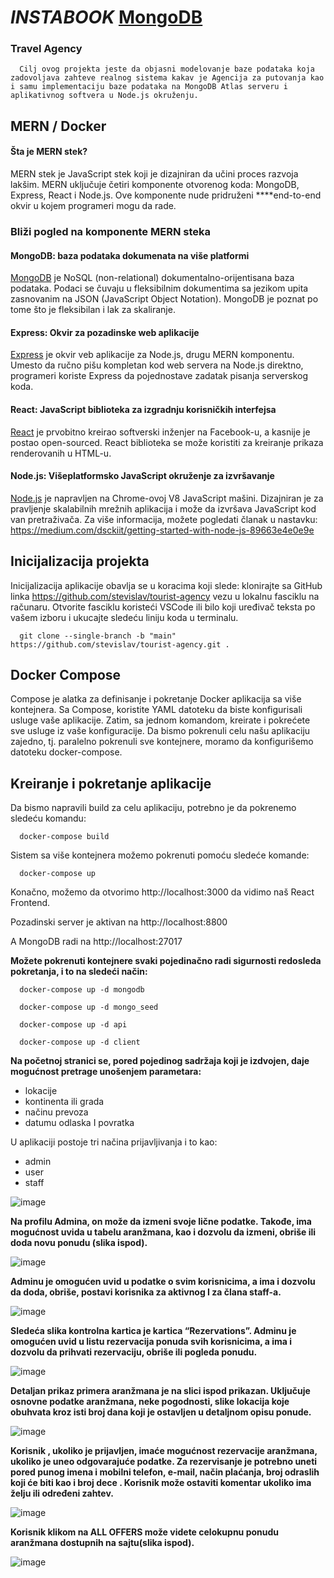 # *INSTABOOK* [MongoDB](/mongo_seed/INSTABOOK)
### Travel Agency 
      Cilj ovog projekta jeste da objasni modelovanje baze podataka koja zadovoljava zahteve realnog sistema kakav je Agencija za putovanja kao i samu implementaciju baze podataka na MongoDB Atlas serveru i aplikativnog softvera u Node.js okruženju.
## **MERN / Docker**
#### Šta je MERN stek?
MERN stek je JavaScript stek koji je dizajniran da učini proces razvoja lakšim. MERN uključuje četiri komponente otvorenog koda: MongoDB, Express, React i Node.js. Ove komponente nude pridruženi ****end-to-end okvir u kojem programeri mogu da rade.

### Bliži pogled na komponente MERN steka
#### MongoDB: baza podataka dokumenata na više platformi
[MongoDB](https://www.mongodb.com/) je NoSQL (non-relational) dokumentalno-orijentisana baza podataka. Podaci se čuvaju u fleksibilnim dokumentima sa jezikom upita zasnovanim na JSON (JavaScript Object Notation). MongoDB je poznat po tome što je fleksibilan i lak za skaliranje.
#### Express: Okvir za pozadinske web aplikacije
[Express](https://expressjs.com/) je okvir veb aplikacije za Node.js, drugu MERN komponentu. Umesto da ručno pišu kompletan kod web servera na Node.js direktno, programeri koriste Express da pojednostave zadatak pisanja serverskog koda.
#### React: JavaScript biblioteka za izgradnju korisničkih interfejsa
[React](https://reactjs.org/) je prvobitno kreirao softverski inženjer na Facebook-u, a kasnije je postao open-sourced. React biblioteka se može koristiti za kreiranje prikaza renderovanih u HTML-u.
#### Node.js: Višeplatformsko JavaScript okruženje za izvršavanje
[Node.js](https://nodejs.org/en/) je napravljen na Chrome-ovoj V8 JavaScript mašini. Dizajniran je za pravljenje skalabilnih mrežnih aplikacija i može da izvršava JavaScript kod van pretraživača. Za više informacija, možete pogledati članak u nastavku: https://medium.com/dsckiit/getting-started-with-node-js-89663e4e0e9e


## Inicijalizacija projekta
   Inicijalizacija aplikacije obavlja se u koracima koji slede: klonirajte sa GitHub linka https://github.com/stevislav/tourist-agency vezu u lokalnu fasciklu na računaru. Otvorite fasciklu koristeći VSCode ili bilo koji uređivač teksta po vašem izboru i ukucajte sledeću liniju koda u terminalu.
   
      git clone --single-branch -b "main" https://github.com/stevislav/tourist-agency.git .

## Docker Compose 
  Compose je alatka za definisanje i pokretanje Docker aplikacija sa više kontejnera. Sa Compose, koristite YAML datoteku da biste konfigurisali usluge vaše aplikacije. Zatim, sa jednom komandom, kreirate i pokrećete sve usluge iz vaše konfiguracije.
Da bismo pokrenuli celu našu aplikaciju zajedno, tj. paralelno pokrenuli sve kontejnere, moramo da konfigurišemo datoteku docker-compose.


## Kreiranje i pokretanje aplikacije

Da bismo napravili build za celu aplikaciju, potrebno je da pokrenemo sledeću komandu: 

      docker-compose build

Sistem sa više kontejnera možemo pokrenuti pomoću sledeće komande: 

      docker-compose up

Konačno, možemo da otvorimo http://localhost:3000 da vidimo naš React Frontend.

Pozadinski server je aktivan na http://localhost:8800

A MongoDB radi na http://localhost:27017

**Možete pokrenuti kontejnere svaki pojedinačno radi sigurnosti redosleda pokretanja, i to na sledeći način:**

      docker-compose up -d mongodb
      
      docker-compose up -d mongo_seed
      
      docker-compose up -d api
      
      docker-compose up -d client
      
**Na početnoj stranici se, pored pojedinog sadržaja koji je izdvojen, daje mogućnost pretrage unošenjem parametara:**
      
* lokacije
* kontinenta ili grada 
* načinu prevoza
* datumu odlaska I povratka

U aplikaciji postoje tri načina prijavljivanja i to kao:

*	admin
*	user
*	staff

      
![image](https://user-images.githubusercontent.com/85966007/218793189-f78be7a1-b5d1-4242-b359-0fcf756cb6e3.png)

**Na profilu Admina, on može da izmeni svoje lične podatke. Takođe, ima mogućnost uvida u tabelu aranžmana, kao i dozvolu da izmeni, obriše ili doda novu ponudu (slika ispod).**

![image](https://user-images.githubusercontent.com/85966007/218790489-cbbd152c-b905-4110-988f-29face9cbb8a.png)


**Adminu je omogućen uvid u podatke o svim korisnicima, a ima i dozvolu da doda, obriše, postavi korisnika za aktivnog I za člana staff-a.**


![image](https://user-images.githubusercontent.com/85966007/218791487-01d74381-31e7-4d08-8363-f1df3e7f4696.png)


**Sledeća slika kontrolna kartica je kartica “Rezervations”. Adminu je omogućen uvid u listu rezervacija ponuda svih korisnicima, a ima i dozvolu da prihvati rezervaciju, obriše ili pogleda ponudu.**


![image](https://user-images.githubusercontent.com/85966007/218791859-87373829-aaf7-456f-8a25-ec9b61fba11c.png)


**Detaljan prikaz primera aranžmana je na slici ispod prikazan. Uključuje osnovne podatke aranžmana, neke pogodnosti, slike lokacija koje obuhvata kroz isti broj dana koji je ostavljen u detaljnom opisu ponude.**

![image](https://user-images.githubusercontent.com/85966007/218792327-889ff1c1-4143-48d3-9339-205069c70784.png)

**Korisnik , ukoliko je prijavljen, imaće mogućnost rezervacije aranžmana, ukoliko je uneo odgovarajuće podatke.  Za rezervisanje je potrebno uneti pored punog imena i mobilni telefon, e-mail, način plaćanja, broj odraslih  koji će biti kao i broj dece . Korisnik može ostaviti komentar ukoliko ima želju ili određeni zahtev.**

![image](https://user-images.githubusercontent.com/85966007/218792397-99039e6b-59f9-43b6-8415-3d071cd4414a.png)

**Korisnik klikom na ALL OFFERS može videte celokupnu ponudu aranžmana dostupnih na sajtu(slika ispod).**

![image](https://user-images.githubusercontent.com/85966007/218792920-1ccc63ee-4e79-4831-a3eb-6f9dfa72e805.png)


